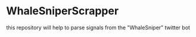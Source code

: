 # WhaleSniperScrapper
this repository will help to parse signals from the "WhaleSniper" twitter bot
